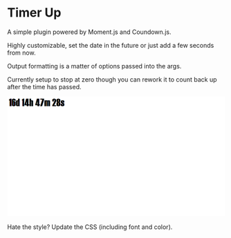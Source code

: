 # Timer Up

A simple plugin powered by Moment.js and Coundown.js.

Highly customizable, set the date in the future or just add a few seconds from now.

Output formatting is a matter of options passed into the args.

Currently setup to stop at zero though you can rework it to count back up after the time has passed.

![thumb](img/thumb.png)

Hate the style? Update the CSS (including font and color).


